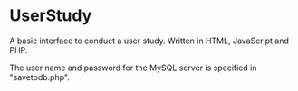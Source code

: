 # UserStudy

A basic interface to conduct a user study. Written in HTML, JavaScript and PHP.

The user name and password for the MySQL server is specified in "savetodb.php".
